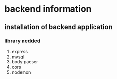# backend information

## installation of backend application

### library nedded

1. express
2. mysql
3. body-paeser
4. cors
5. nodemon
